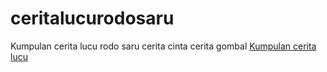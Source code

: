 # ceritalucurodosaru
Kumpulan cerita lucu rodo saru cerita cinta cerita gombal
<a href="http://ceritalucurodosaru.co.vu">Kumpulan cerita lucu</a>
